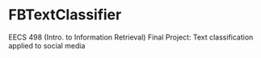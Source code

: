 FBTextClassifier
================

EECS 498 (Intro. to Information Retrieval) Final Project: Text classification applied to social media
